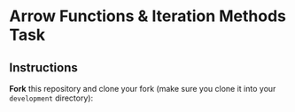 # Arrow Functions & Iteration Methods Task

## Instructions

**Fork** this repository and clone your fork (make sure you clone it into your `development` directory):
